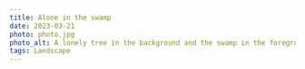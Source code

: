 ```yaml
---
title: Alone in the swamp
date: 2023-03-21
photo: photo.jpg
photo_alt: A lonely tree in the background and the swamp in the foreground
tags: Landscape
---
```

